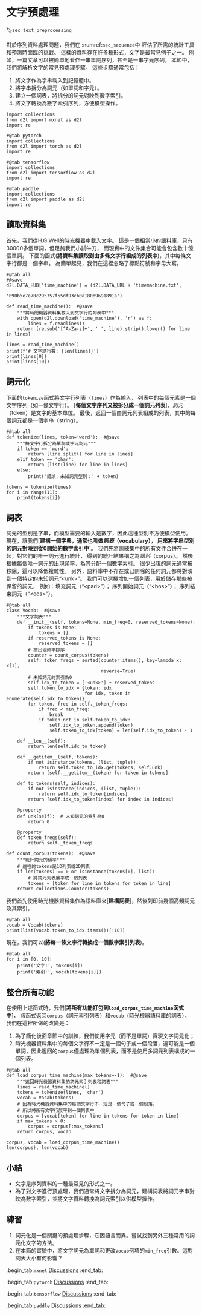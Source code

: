 # 文字預處理
:label:`sec_text_preprocessing`

對於序列資料處理問題，我們在 :numref:`sec_sequence`中
評估了所需的統計工具和預測時面臨的挑戰。
這樣的資料存在許多種形式，文字是最常見例子之一。
例如，一篇文章可以被簡單地看作一串單詞序列，甚至是一串字元序列。
本節中，我們將解析文字的常見預處理步驟。
這些步驟通常包括：

1. 將文字作為字串載入到記憶體中。
1. 將字串拆分為詞元（如單詞和字元）。
1. 建立一個詞表，將拆分的詞元對映到數字索引。
1. 將文字轉換為數字索引序列，方便模型操作。

```{.python .input}
import collections
from d2l import mxnet as d2l
import re
```

```{.python .input}
#@tab pytorch
import collections
from d2l import torch as d2l
import re
```

```{.python .input}
#@tab tensorflow
import collections
from d2l import tensorflow as d2l
import re
```

```{.python .input}
#@tab paddle
import collections
from d2l import paddle as d2l
import re
```

## 讀取資料集

首先，我們從H.G.Well的[時光機器](https://www.gutenberg.org/ebooks/35)中載入文字。
這是一個相當小的語料庫，只有30000多個單詞，但足夠我們小試牛刀，
而現實中的文件集合可能會包含數十億個單詞。
下面的函式(**將資料集讀取到由多條文字行組成的列表中**)，其中每條文字行都是一個字串。
為簡單起見，我們在這裡忽略了標點符號和字母大寫。

```{.python .input}
#@tab all
#@save
d2l.DATA_HUB['time_machine'] = (d2l.DATA_URL + 'timemachine.txt',
                                '090b5e7e70c295757f55df93cb0a180b9691891a')

def read_time_machine():  #@save
    """將時間機器資料集載入到文字行的列表中"""
    with open(d2l.download('time_machine'), 'r') as f:
        lines = f.readlines()
    return [re.sub('[^A-Za-z]+', ' ', line).strip().lower() for line in lines]

lines = read_time_machine()
print(f'# 文字總行數: {len(lines)}')
print(lines[0])
print(lines[10])
```

## 詞元化

下面的`tokenize`函式將文字行列表（`lines`）作為輸入，
列表中的每個元素是一個文字序列（如一條文字行）。
[**每個文字序列又被拆分成一個詞元列表**]，*詞元*（token）是文字的基本單位。
最後，返回一個由詞元列表組成的列表，其中的每個詞元都是一個字串（string）。

```{.python .input}
#@tab all
def tokenize(lines, token='word'):  #@save
    """將文字行拆分為單詞或字元詞元"""
    if token == 'word':
        return [line.split() for line in lines]
    elif token == 'char':
        return [list(line) for line in lines]
    else:
        print('錯誤：未知詞元型別：' + token)

tokens = tokenize(lines)
for i in range(11):
    print(tokens[i])
```

## 詞表

詞元的型別是字串，而模型需要的輸入是數字，因此這種型別不方便模型使用。
現在，讓我們[**建構一個字典，通常也叫做*詞表*（vocabulary），
用來將字串型別的詞元對映到從$0$開始的數字索引中**]。
我們先將訓練集中的所有文件合併在一起，對它們的唯一詞元進行統計，
得到的統計結果稱之為*語料*（corpus）。
然後根據每個唯一詞元的出現頻率，為其分配一個數字索引。
很少出現的詞元通常被移除，這可以降低複雜性。
另外，語料庫中不存在或已刪除的任何詞元都將對映到一個特定的未知詞元“&lt;unk&gt;”。
我們可以選擇增加一個列表，用於儲存那些被保留的詞元，
例如：填充詞元（“&lt;pad&gt;”）；
序列開始詞元（“&lt;bos&gt;”）；
序列結束詞元（“&lt;eos&gt;”）。

```{.python .input}
#@tab all
class Vocab:  #@save
    """文字詞表"""
    def __init__(self, tokens=None, min_freq=0, reserved_tokens=None):
        if tokens is None:
            tokens = []
        if reserved_tokens is None:
            reserved_tokens = [] 
        # 按出現頻率排序
        counter = count_corpus(tokens)
        self._token_freqs = sorted(counter.items(), key=lambda x: x[1],
                                   reverse=True)
        # 未知詞元的索引為0
        self.idx_to_token = ['<unk>'] + reserved_tokens
        self.token_to_idx = {token: idx
                             for idx, token in enumerate(self.idx_to_token)}
        for token, freq in self._token_freqs:
            if freq < min_freq:
                break
            if token not in self.token_to_idx:
                self.idx_to_token.append(token)
                self.token_to_idx[token] = len(self.idx_to_token) - 1

    def __len__(self):
        return len(self.idx_to_token)

    def __getitem__(self, tokens):
        if not isinstance(tokens, (list, tuple)):
            return self.token_to_idx.get(tokens, self.unk)
        return [self.__getitem__(token) for token in tokens]

    def to_tokens(self, indices):
        if not isinstance(indices, (list, tuple)):
            return self.idx_to_token[indices]
        return [self.idx_to_token[index] for index in indices]
        
    @property
    def unk(self):  # 未知詞元的索引為0
        return 0

    @property
    def token_freqs(self):
        return self._token_freqs

def count_corpus(tokens):  #@save
    """統計詞元的頻率"""
    # 這裡的tokens是1D列表或2D列表
    if len(tokens) == 0 or isinstance(tokens[0], list):
        # 將詞元列表展平成一個列表
        tokens = [token for line in tokens for token in line]
    return collections.Counter(tokens)
```

我們首先使用時光機器資料集作為語料庫來[**建構詞表**]，然後列印前幾個高頻詞元及其索引。

```{.python .input}
#@tab all
vocab = Vocab(tokens)
print(list(vocab.token_to_idx.items())[:10])
```

現在，我們可以(**將每一條文字行轉換成一個數字索引列表**)。

```{.python .input}
#@tab all
for i in [0, 10]:
    print('文字:', tokens[i])
    print('索引:', vocab[tokens[i]])
```

## 整合所有功能

在使用上述函式時，我們[**將所有功能打包到`load_corpus_time_machine`函式中**]，
該函式返回`corpus`（詞元索引列表）和`vocab`（時光機器語料庫的詞表）。
我們在這裡所做的改變是：

1. 為了簡化後面章節中的訓練，我們使用字元（而不是單詞）實現文字詞元化；
1. 時光機器資料集中的每個文字行不一定是一個句子或一個段落，還可能是一個單詞，因此返回的`corpus`僅處理為單個列表，而不是使用多詞元列表構成的一個列表。

```{.python .input}
#@tab all
def load_corpus_time_machine(max_tokens=-1):  #@save
    """返回時光機器資料集的詞元索引列表和詞表"""
    lines = read_time_machine()
    tokens = tokenize(lines, 'char')
    vocab = Vocab(tokens)
    # 因為時光機器資料集中的每個文字行不一定是一個句子或一個段落，
    # 所以將所有文字行展平到一個列表中
    corpus = [vocab[token] for line in tokens for token in line]
    if max_tokens > 0:
        corpus = corpus[:max_tokens]
    return corpus, vocab

corpus, vocab = load_corpus_time_machine()
len(corpus), len(vocab)
```

## 小結

* 文字是序列資料的一種最常見的形式之一。
* 為了對文字進行預處理，我們通常將文字拆分為詞元，建構詞表將詞元字串對映為數字索引，並將文字資料轉換為詞元索引以供模型操作。

## 練習

1. 詞元化是一個關鍵的預處理步驟，它因語言而異。嘗試找到另外三種常用的詞元化文字的方法。
1. 在本節的實驗中，將文字詞元為單詞和更改`Vocab`例項的`min_freq`引數。這對詞表大小有何影響？

:begin_tab:`mxnet`
[Discussions](https://discuss.d2l.ai/t/2093)
:end_tab:

:begin_tab:`pytorch`
[Discussions](https://discuss.d2l.ai/t/2094)
:end_tab:

:begin_tab:`tensorflow`
[Discussions](https://discuss.d2l.ai/t/2095)
:end_tab:

:begin_tab:`paddle`
[Discussions](https://discuss.d2l.ai/t/11796)
:end_tab:
